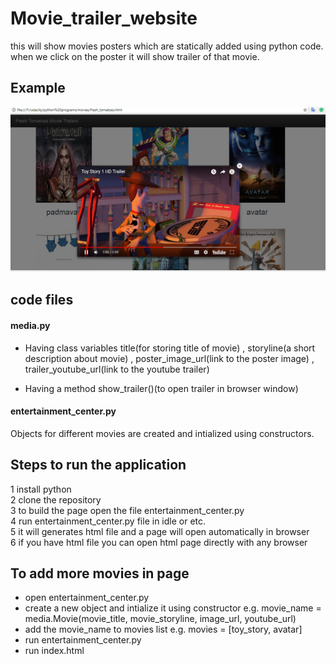 # Movie_trailer_website
this will show movies posters which are statically added using python code. when we click on the poster it will show trailer of that movie.

## Example 
![screenshot of website](Capture.PNG)

## code files
#### media.py

* Having class variables title(for storing title of movie) , storyline(a short description about movie) , poster_image_url(link to the poster image) , trailer_youtube_url(link to the youtube trailer)

* Having a method show_trailer()(to open trailer in browser window)

#### entertainment_center.py

Objects for different movies are created and intialized using constructors.

## Steps to run the application
1 install python <br/>
2 clone the repository <br/>
3 to build the page open the file entertainment_center.py <br/>
4 run entertainment_center.py file in idle or etc. <br/>
5 it will generates html file and a page will open automatically in browser <br/>
6 if you have html file you can open html page directly with any browser 

## To add more movies in page 

* open entertainment_center.py
* create a new object and intialize it using constructor e.g. movie_name = media.Movie(movie_title, movie_storyline, image_url, youtube_url)
* add the movie_name to movies list e.g. movies = [toy_story, avatar]
* run entertainment_center.py
* run index.html

